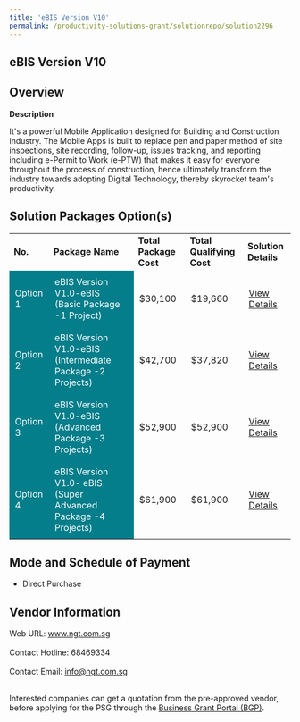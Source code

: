 ```yaml
---
title: 'eBIS Version V10'
permalink: /productivity-solutions-grant/solutionrepo/solution2296
---
```


## eBIS Version V10

## Overview

**Description**

It's a powerful Mobile Application designed for Building and Construction industry. The Mobile Apps is built to replace pen and paper method of site inspections, site recording, follow-up, issues tracking, and reporting including e-Permit to Work (e-PTW) that makes it easy for everyone throughout the process of construction, hence ultimately transform the industry towards adopting Digital Technology, thereby skyrocket team's productivity.

## Solution Packages Option(s)

<table>
<tr>
<td><b>No.</b></td>
<td><b>Package Name</b></td>
<td><b>Total Package Cost</b></td>
<td><b>Total Qualifying Cost</b></td>
<td><b>Solution Details</b></td>
</tr>
<tr>
<td style='padding: 10px; background-color: #037E8A; color: #FFFFFF;'>Option 1</td>
<td style='padding: 10px; background-color: #037E8A; color: #FFFFFF;'>eBIS Version V1.0-eBIS (Basic Package -1 Project)</td>
<td style='padding: 10px;'>$30,100</td>
<td style='padding: 10px;'>$19,660</td>
<td style='padding: 10px;'><a href='https://www.gobusiness.gov.sg/images/psg/NEWGENE_20200808_Desensitised_Annex_3_Part_1.pdf' target='_blank'>View Details</a></td>
</tr>
<tr>
<td style='padding: 10px; background-color: #037E8A; color: #FFFFFF;'>Option 2</td>
<td style='padding: 10px; background-color: #037E8A; color: #FFFFFF;'>eBIS Version V1.0-eBIS (Intermediate Package -2 Projects)</td>
<td style='padding: 10px;'>$42,700</td>
<td style='padding: 10px;'>$37,820</td>
<td style='padding: 10px;'><a href='https://www.gobusiness.gov.sg/images/psg/NEWGENE_20200808_Desensitised_Annex_3_Part_2.pdf' target='_blank'>View Details</a></td>
</tr>
<tr>
<td style='padding: 10px; background-color: #037E8A; color: #FFFFFF;'>Option 3</td>
<td style='padding: 10px; background-color: #037E8A; color: #FFFFFF;'>eBIS Version V1.0-eBIS (Advanced Package -3 Projects)</td>
<td style='padding: 10px;'>$52,900</td>
<td style='padding: 10px;'>$52,900</td>
<td style='padding: 10px;'><a href='https://www.gobusiness.gov.sg/images/psg/NEWGENE_20200808_Desensitised_Annex_3_Part_3.pdf' target='_blank'>View Details</a></td>
</tr>
<tr>
<td style='padding: 10px; background-color: #037E8A; color: #FFFFFF;'>Option 4</td>
<td style='padding: 10px; background-color: #037E8A; color: #FFFFFF;'>eBIS Version V1.0- 	eBIS (Super Advanced Package -4 Projects)</td>
<td style='padding: 10px;'>$61,900</td>
<td style='padding: 10px;'>$61,900</td>
<td style='padding: 10px;'><a href='https://www.gobusiness.gov.sg/images/psg/NEWGENE_20200808_Desensitised_Annex_3_Part_4.pdf' target='_blank'>View Details</a></td>
</tr>
</table>

## Mode and Schedule of Payment

 - Direct Purchase

## Vendor Information

 Web URL: www.ngt.com.sg <br><br>Contact Hotline: 68469334 <br><br>Contact Email: info@ngt.com.sg <br><br>

Interested companies can get a quotation from the pre-approved vendor, before applying for the PSG through the <a href='https://www.businessgrants.gov.sg/' target='_blank' rel='noopener'>Business Grant Portal (BGP)</a>.

<script src="/jquery/resize-tables.js"></script>
